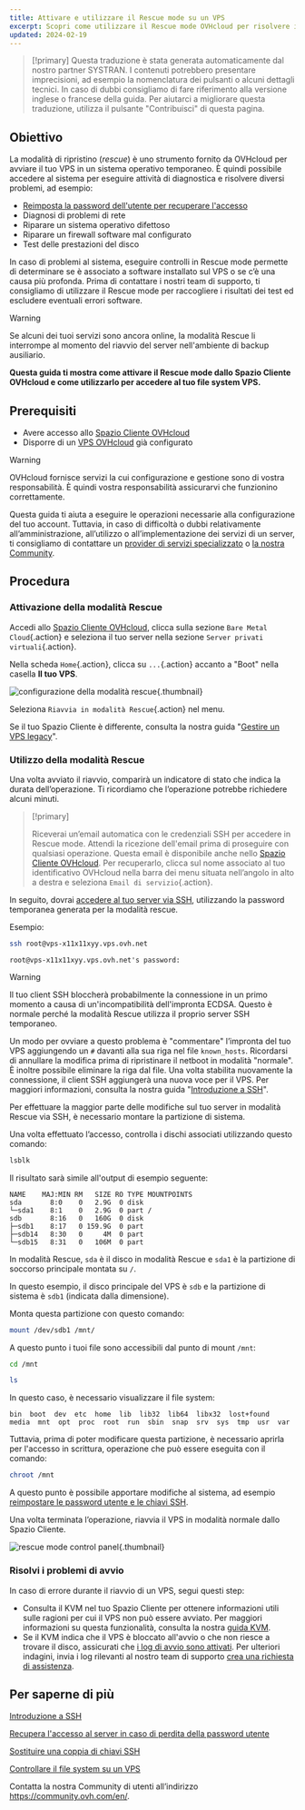 ```yaml
---
title: Attivare e utilizzare il Rescue mode su un VPS
excerpt: Scopri come utilizzare il Rescue mode OVHcloud per risolvere i problemi del VPS ed effettuare verifiche di sistema
updated: 2024-02-19
---
```


> [!primary]
> Questa traduzione è stata generata automaticamente dal nostro partner SYSTRAN. I contenuti potrebbero presentare imprecisioni, ad esempio la nomenclatura dei pulsanti o alcuni dettagli tecnici. In caso di dubbi consigliamo di fare riferimento alla versione inglese o francese della guida. Per aiutarci a migliorare questa traduzione, utilizza il pulsante "Contribuisci" di questa pagina.
>

## Obiettivo

La modalità di ripristino (*rescue*) è uno strumento fornito da OVHcloud per avviare il tuo VPS in un sistema operativo temporaneo. È quindi possibile accedere al sistema per eseguire attività di diagnostica e risolvere diversi problemi, ad esempio:

- [Reimposta la password dell'utente per recuperare l'accesso](/pages/bare_metal_cloud/dedicated_servers/replacing-user-password)
- Diagnosi di problemi di rete
- Riparare un sistema operativo difettoso
- Riparare un firewall software mal configurato
- Test delle prestazioni del disco

In caso di problemi al sistema, eseguire controlli in Rescue mode permette di determinare se è associato a software installato sul VPS o se c’è una causa più profonda. Prima di contattare i nostri team di supporto, ti consigliamo di utilizzare il Rescue mode per raccogliere i risultati dei test ed escludere eventuali errori software.

> [!warning]
>
> Se alcuni dei tuoi servizi sono ancora online, la modalità Rescue li interrompe al momento del riavvio del server nell'ambiente di backup ausiliario.
>

**Questa guida ti mostra come attivare il Rescue mode dallo Spazio Cliente OVHcloud e come utilizzarlo per accedere al tuo file system VPS.**

## Prerequisiti

- Avere accesso allo [Spazio Cliente OVHcloud](https://www.ovh.com/auth/?action=gotomanager&from=https://www.ovh.it/&ovhSubsidiary=it)
- Disporre di un [VPS OVHcloud](https://www.ovhcloud.com/it/vps/) già configurato

> [!warning]
> OVHcloud fornisce servizi la cui configurazione e gestione sono di vostra responsabilità. È quindi vostra responsabilità assicurarvi che funzionino correttamente.
>
> Questa guida ti aiuta a eseguire le operazioni necessarie alla configurazione del tuo account. Tuttavia, in caso di difficoltà o dubbi relativamente all’amministrazione, all’utilizzo o all’implementazione dei servizi di un server, ti consigliamo di contattare un [provider di servizi specializzato](https://partner.ovhcloud.com/it/directory/) o [la nostra Community](https://community.ovh.com/en/).
>

## Procedura

### Attivazione della modalità Rescue

Accedi allo [Spazio Cliente OVHcloud](https://www.ovh.com/auth/?action=gotomanager&from=https://www.ovh.com/it/&ovhSubsidiary=it), clicca sulla sezione `Bare Metal Cloud`{.action} e seleziona il tuo server nella sezione `Server privati virtuali`{.action}.

Nella scheda `Home`{.action}, clicca su `...`{.action} accanto a "Boot" nella casella **Il tuo VPS**.

![configurazione della modalità rescue](images/rescue_new.png){.thumbnail}

Seleziona `Riavvia in modalità Rescue`{.action} nel menu.

Se il tuo Spazio Cliente è differente, consulta la nostra guida "[Gestire un VPS legacy](/pages/bare_metal_cloud/virtual_private_servers/vps_legacy_control_panel)".

### Utilizzo della modalità Rescue

Una volta avviato il riavvio, comparirà un indicatore di stato che indica la durata dell’operazione. Ti ricordiamo che l’operazione potrebbe richiedere alcuni minuti.

> [!primary]
>
> Riceverai un’email automatica con le credenziali SSH per accedere in Rescue mode. Attendi la ricezione dell'email prima di proseguire con qualsiasi operazione. Questa email è disponibile anche nello [Spazio Cliente OVHcloud](https://www.ovh.com/auth/?action=gotomanager&from=https://www.ovh.it/&ovhSubsidiary=it). Per recuperarlo, clicca sul nome associato al tuo identificativo OVHcloud nella barra dei menu situata nell’angolo in alto a destra e seleziona `Email di servizio`{.action}.
>

In seguito, dovrai [accedere al tuo server via SSH](/pages/bare_metal_cloud/dedicated_servers/ssh_introduction), utilizzando la password temporanea generata per la modalità rescue.

Esempio:

```bash
ssh root@vps-x11x11xyy.vps.ovh.net
```

```console
root@vps-x11x11xyy.vps.ovh.net's password:
```

> [!warning]
>
> Il tuo client SSH bloccherà probabilmente la connessione in un primo momento a causa di un'incompatibilità dell'impronta ECDSA. Questo è normale perché la modalità Rescue utilizza il proprio server SSH temporaneo.
>
> Un modo per ovviare a questo problema è "commentare" l’impronta del tuo VPS aggiungendo un `#` davanti alla sua riga nel file `known_hosts`. Ricordarsi di annullare la modifica prima di ripristinare il netboot in modalità "normale".<br>È inoltre possibile eliminare la riga dal file. Una volta stabilita nuovamente la connessione, il client SSH aggiungerà una nuova voce per il VPS. Per maggiori informazioni, consulta la nostra guida "[Introduzione a SSH](/pages/bare_metal_cloud/dedicated_servers/ssh_introduction#login)".
>

Per effettuare la maggior parte delle modifiche sul tuo server in modalità Rescue via SSH, è necessario montare la partizione di sistema.

Una volta effettuato l’accesso, controlla i dischi associati utilizzando questo comando:

```bash
lsblk
```

Il risultato sarà simile all'output di esempio seguente:

```console
NAME    MAJ:MIN RM   SIZE RO TYPE MOUNTPOINTS
sda       8:0    0   2.9G  0 disk
└─sda1    8:1    0   2.9G  0 part /
sdb       8:16   0   160G  0 disk
├─sdb1    8:17   0 159.9G  0 part
├─sdb14   8:30   0     4M  0 part
└─sdb15   8:31   0   106M  0 part
```

In modalità Rescue, `sda` è il disco in modalità Rescue e `sda1` è la partizione di soccorso principale montata su `/`.

In questo esempio, il disco principale del VPS è `sdb` e la partizione di sistema è `sdb1` (indicata dalla dimensione).

Monta questa partizione con questo comando:

```bash
mount /dev/sdb1 /mnt/
```

A questo punto i tuoi file sono accessibili dal punto di mount `/mnt`:


```bash
cd /mnt
```

```bash
ls
```

In questo caso, è necessario visualizzare il file system:

```console
bin  boot  dev  etc  home  lib  lib32  lib64  libx32  lost+found  media  mnt  opt  proc  root  run  sbin  snap  srv  sys  tmp  usr  var
```

Tuttavia, prima di poter modificare questa partizione, è necessario aprirla per l'accesso in scrittura, operazione che può essere eseguita con il comando:

```bash
chroot /mnt
```

A questo punto è possibile apportare modifiche al sistema, ad esempio [reimpostare le password utente e le chiavi SSH](#gofurther).

Una volta terminata l’operazione, riavvia il VPS in modalità normale dallo Spazio Cliente.

![rescue mode control panel](images/rescue_exit.png){.thumbnail}

### Risolvi i problemi di avvio

In caso di errore durante il riavvio di un VPS, segui questi step:

- Consulta il KVM nel tuo Spazio Cliente per ottenere informazioni utili sulle ragioni per cui il VPS non può essere avviato. Per maggiori informazioni su questa funzionalità, consulta la nostra [guida KVM](/pages/bare_metal_cloud/virtual_private_servers/using_kvm_for_vps).
- Se il KVM indica che il VPS è bloccato all'avvio o che non riesce a trovare il disco, assicurati che [i log di avvio sono attivati](/pages/bare_metal_cloud/virtual_private_servers/bootlog_display_kvm). Per ulteriori indagini, invia i log rilevanti al nostro team di supporto [crea una richiesta di assistenza](https://help.ovhcloud.com/csm?id=csm_get_help).

<a name="gofurther"></a>

## Per saperne di più

[Introduzione a SSH](/pages/bare_metal_cloud/dedicated_servers/ssh_introduction)

[Recupera l'accesso al server in caso di perdita della password utente](/pages/bare_metal_cloud/dedicated_servers/replacing-user-password)

[Sostituire una coppia di chiavi SSH](/pages/bare_metal_cloud/dedicated_servers/replacing-lost-ssh-key)

[Controllare il file system su un VPS](/pages/bare_metal_cloud/virtual_private_servers/check-filesystem)

Contatta la nostra Community di utenti all’indirizzo <https://community.ovh.com/en/>.
